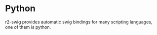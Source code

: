 Python
======

r2-swig provides automatic swig bindings for many scripting languages, one of them is python.
